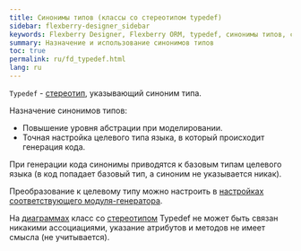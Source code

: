 ```yaml
---
title: Синонимы типов (классы со стереотипом typedef) 
sidebar: flexberry-designer_sidebar
keywords: Flexberry Designer, Flexberry ORM, typedef, синонимы типов, стереотип
summary: Назначение и использование синонимов типов
toc: true
permalink: ru/fd_typedef.html
lang: ru
---
```


`Typedef` - [стереотип](fd_key-concepts.html), указывающий синоним типа. 

Назначение синонимов типов:

* Повышение уровня абстрации при моделировании.
* Точная настройка целевого типа языка, в который происходит генерация кода.

При генерации кода синонимы приводятся к базовым типам целевого языка (в код попадает базовый тип, а синоним не указывается никак).

Преобразование к целевому типу можно настроить в [настройках соответствующего модуля-генератора](fd_types-map.html).

На [диаграммах](fd_class-diagram.html) класс со [стереотипом](fd_key-concepts.htmll) Typedef не может быть связан никакими ассоциациями, указание атрибутов и методов не имеет смысла (не учитывается).
